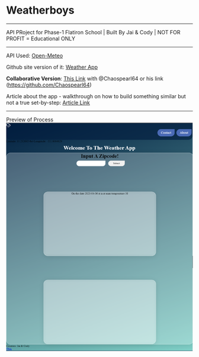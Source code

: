 # Weatherboys

<hr>

API PRoject for Phase-1 Flatiron School | Built By Jai & Cody | NOT FOR PROFIT = Educational ONLY

<hr>

API Used: [Open-Meteo](https://open-meteo.com/)

Github site version of it: [Weather App](https://jstellmacher.github.io/Weatherboys/)

**Collaborative Version**: [This Link](https://github.com/Chaospearl64/Weatherboys) with @Chaospearl64 or his link (https://github.com/Chaospearl64)

Article about the app - walkthrough on how to build something similar but not a true set-by-step: [Article Link](https://dev.to/jstellmacher/that-is-so-fetch-weather-api-webapp-1fo5)

<hr>

Preview of Process
![Outline With Pieces And Shades Of Blue](img/project_middle.png)
